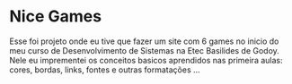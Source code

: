 # Nice Games

Esse foi projeto onde eu tive que fazer um site com 6 games no inicio do meu curso de Desenvolvimento de Sistemas na Etec Basilides de Godoy.
Nele eu imprementei os conceitos basicos aprendidos nas primeira aulas: cores, bordas, links, fontes e outras formatações ...

